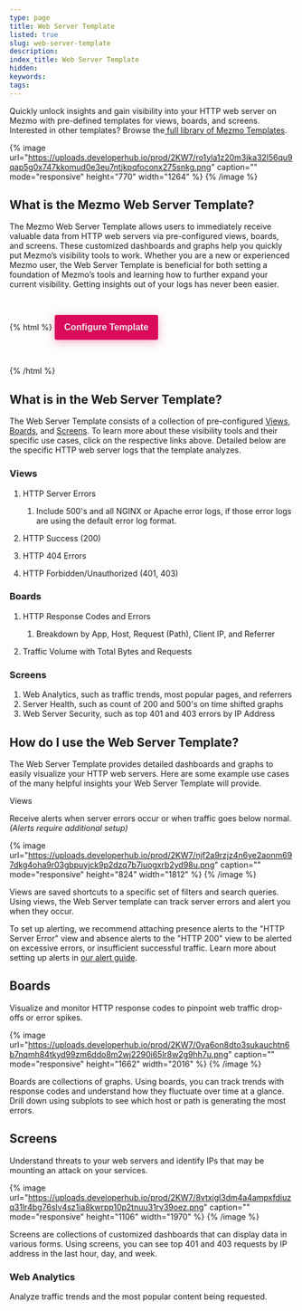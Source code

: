 ```yaml
---
type: page
title: Web Server Template
listed: true
slug: web-server-template
description: 
index_title: Web Server Template
hidden: 
keywords: 
tags: 
---
```




Quickly unlock insights and gain visibility into your HTTP web server on Mezmo with pre-defined templates for views, boards, and screens. Interested in other templates? Browse the[ full library of Mezmo Templates](https://app.Mezmo.com/manage/template-library).



{% image url="https://uploads.developerhub.io/prod/2KW7/ro1yla1z20m3jka32l56qu9qap5g0x747kkomud0e3eu7ntjkpqfoconx275snkg.png" caption="" mode="responsive" height="770" width="1264" %}
{% /image %}



## What is the Mezmo Web Server Template?

The Mezmo Web Server Template allows users to immediately receive valuable data from HTTP web servers via pre-configured views, boards, and screens.  These customized dashboards and graphs help you quickly put Mezmo’s visibility tools to work. Whether you are a new or experienced Mezmo user, the Web Server Template is beneficial for both setting a foundation of Mezmo’s tools and learning how to further expand your current visibility.  Getting insights out of your logs has never been easier.



{% html %}
<a href="https://app.Mezmo.com/manage/template-library/web-server">
  <button class="brand-btn" style="margin: 32px 0;">
    Configure Template
  </button>
</a>
<style>        
  .brand-btn {
    padding: 8px 16px;
    height: 44px;
    background: #DB0A5B;
    border: 1px solid #DB0A5B;
    box-shadow: 0px 4px 16px rgba(225, 54, 120, 0.4);
    border-radius: 3px;
    color: #FBE8F0;
    text-shadow: 0px 1px 0px rgba(0, 0, 0, 0.3);
    font-weight: 600;
    font-size: 16px;
    cursor: pointer;
  }
</style>
{% /html %}



##  What is in the Web Server Template?

The Web Server Template consists of a collection of pre-configured [Views](/docs/views), [Boards](/docs/boards-vs-screens), and [Screens](/docs/screens). To learn more about these visibility tools and their specific use cases, click on the respective links above. Detailed below are the specific HTTP web server logs that the template analyzes.

### Views

1. HTTP Server Errors
    1. Include 500's and all NGINX or Apache error logs, if those error logs are using the default error log format.

2. HTTP Success (200)
3. HTTP 404 Errors
4. HTTP Forbidden/Unauthorized (401, 403)

### Boards

1. HTTP Response Codes and Errors
    1. Breakdown by App, Host, Request (Path), Client IP, and Referrer

2. Traffic Volume with Total Bytes and Requests

### Screens

1. Web Analytics, such as traffic trends, most popular pages, and referrers
2. Server Health, such as count of 200 and 500's on time shifted graphs
3. Web Server Security, such as top 401 and 403 errors by IP Address

## How do I use the Web Server Template?

The Web Server Template provides detailed dashboards and graphs to easily visualize your HTTP web servers.  Here are some example use cases of the many helpful insights your Web Server Template will provide.

Views

Receive alerts when server errors occur or when traffic goes below normal. _(Alerts require additional setup)_



{% image url="https://uploads.developerhub.io/prod/2KW7/njf2a9rzjz4n6ye2aonm697dkg4oha9r03gbpuyjck9p2dzq7b7iuogxrb2yd98u.png" caption="" mode="responsive" height="824" width="1812" %}
{% /image %}



Views are saved shortcuts to a specific set of filters and search queries.  Using views, the Web Server template can track server errors and alert you when they occur.

To set up alerting, we recommend attaching presence alerts to the "HTTP Server Error" view and absence alerts to the "HTTP 200" view to be alerted on excessive errors, or insufficient successful traffic. Learn more about setting up alerts in [our alert guide](https://docs.mezmo.com/docs/alerts#how-to-create-an-alert).

## Boards

Visualize and monitor HTTP response codes to pinpoint web traffic drop-offs or error spikes.



{% image url="https://uploads.developerhub.io/prod/2KW7/0ya6on8dto3sukauchtn6b7nqmh84tkyd99zm6ddo8m2wj2290i65lr8w2g9hh7u.png" caption="" mode="responsive" height="1662" width="2016" %}
{% /image %}



Boards are collections of graphs.  Using boards, you can track trends with response codes and understand how they fluctuate over time at a glance. Drill down using subplots to see which host or path is generating the most errors.

## Screens

Understand threats to your web servers and identify IPs that may be mounting an attack on your services.



{% image url="https://uploads.developerhub.io/prod/2KW7/8vtxigl3dm4a4ampxfdiuzq31lr4bg76slv4sz1ia8kwrpp10p2tnuu31rv39oez.png" caption="" mode="responsive" height="1106" width="1970" %}
{% /image %}



Screens are collections of customized dashboards that can display data in various forms.  Using screens, you can see top 401 and 403 requests by IP address in the last hour, day, and week.

### Web Analytics

Analyze traffic trends and the most popular content being requested.



